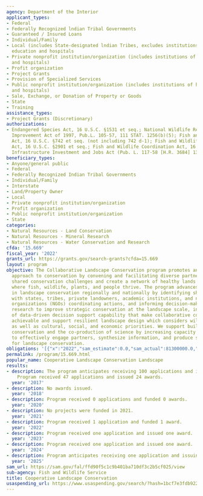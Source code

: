 ```yaml
---
agency: Department of the Interior
applicant_types:
- Federal
- Federally Recognized lndian Tribal Governments
- Guaranteed / Insured Loans
- Individual/Family
- Local (includes State-designated lndian Tribes, excludes institutions of higher
  education and hospitals
- Private nonprofit institution/organization (includes institutions of higher education
  and hospitals)
- Profit organization
- Project Grants
- Provision of Specialized Services
- Public nonprofit institution/organization (includes institutions of higher education
  and hospitals)
- Sale, Exchange, or Donation of Property or Goods
- State
- Training
assistance_types:
- Project Grants (Discretionary)
authorizations:
- Endangered Species Act, 16 U.S.C. §1531 et seq.; National Wildlife Refuge System
  Improvement Act of 1997, Pub.L. 105-57, 111 STAT. 1256(b)(5); Fish and Wildlife
  Act, 16 U.S.C. §742 et seq. (not including 742 d-1); Fish and Wildlife Conservation
  Act, 16 U.S.C. §2901 et seq.; Fish and Wildlife Coordination Act, 16 U.S.C.661-666;
  Infrastructure Investment and Jobs Act (Pub. L. 117-58 [H.R. 3684] 135 Stat. 1389).
beneficiary_types:
- Anyone/general public
- Federal
- Federally Recognized Indian Tribal Governments
- Individual/Family
- Interstate
- Land/Property Owner
- Local
- Private nonprofit institution/organization
- Profit organization
- Public nonprofit institution/organization
- State
categories:
- Natural Resources - Land Conservation
- Natural Resources - Mineral Research
- Natural Resources - Water Conservation and Research
cfda: '15.669'
fiscal_year: '2022'
grants_url: https://grants.gov/search-grants?cfda=15.669
layout: program
objective: The Collaborative Landscape Conservation program promotes an inclusive
  approach to conservation by convening and facilitating diverse partnerships to address
  shared conservation challenges and create a network of healthy lands and waters
  where fish, wildlife, plants, and people thrive. The program advances adaptive leadership
  in landscape conservation regionally and nationally by identifying shared priorities
  with states, tribes, private landowners, academic institutions, and non-governmental
  organizations (NGOs) coordinating actions, and informing decision-making. We support
  research to improve strategic conservation at the landscape scale, including development
  of data-driven decision support capability that make collaborative conservation
  achievable and support resilient landscape design which considers wildlife and ecosystems
  as well as cultural, social, and economic priorities. We support building collaborative
  conservation and the co-production of science by increasing capacity and support
  to effectively engage partners, synthesize information, and produce strategic approaches
  for landscape conservation.
obligations: '[{"x":"2022","sam_estimate":0.0,"sam_actual":81300000.0,"usa_spending_actual":71411149.73},{"x":"2023","sam_estimate":100000000.0,"sam_actual":112347701.0,"usa_spending_actual":112302660.14},{"x":"2024","sam_estimate":90000000.0,"sam_actual":0.0,"usa_spending_actual":131704105.95}]'
permalink: /program/15.669.html
popular_name: Cooperative Landscape Conservation Landscape
results:
- description: The program anticipates receiving 100 applications and issuing 30 awards.
    Program received 47 applications and issued 24 awards.
  year: '2017'
- description: No awards issued.
  year: '2018'
- description: Program received 0 applications and funded 0 awards.
  year: '2020'
- description: No projects were funded in 2021.
  year: '2021'
- description: Program received 1 application and funded 1 award.
  year: '2022'
- description: Program received one application and issued one award.
  year: '2023'
- description: Program received one application and issued one award.
  year: '2024'
- description: Program anticipates receiving one application and issuing one award.
  year: '2025'
sam_url: https://sam.gov/fal/ffd90f5c1c9b401ba710df3c2b5cf025/view
sub-agency: Fish and Wildlife Service
title: Cooperative Landscape Conservation
usaspending_url: https://www.usaspending.gov/search/?hash=1bcf7e3fdb9225bcaf470a7cbc6bbc00
---
```

